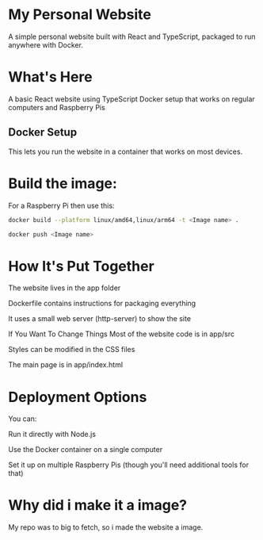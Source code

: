 # My Personal Website

A simple personal website built with React and TypeScript, packaged to run anywhere with Docker.

# What's Here
A basic React website using TypeScript
Docker setup that works on regular computers and Raspberry Pis

## Docker Setup
This lets you run the website in a container that works on most devices.

# Build the image:
For a Raspberry Pi then use this:
```bash
docker build --platform linux/amd64,linux/arm64 -t <Image name> .
```
```bash
docker push <Image name>
```

# How It's Put Together
The website lives in the app folder

Dockerfile contains instructions for packaging everything

It uses a small web server (http-server) to show the site

If You Want To Change Things
Most of the website code is in app/src

Styles can be modified in the CSS files

The main page is in app/index.html

# Deployment Options
You can:

Run it directly with Node.js

Use the Docker container on a single computer

Set it up on multiple Raspberry Pis (though you'll need additional tools for that)

# Why did i make it a image?
My repo was to big to fetch, so i made the website a image.
